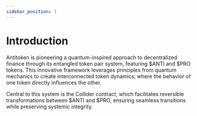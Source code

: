```yaml
---
sidebar_position: 1
---
```


# Introduction

Antitoken is pioneering a quantum-inspired approach to decentralized finance through its entangled token pair system,
featuring $ANTI and $PRO tokens. This innovative framework leverages principles from quantum mechanics to create
interconnected token dynamics, where the behavior of one token directly influences the other.

Central to this system is the Collider contract, which facilitates reversible transformations between $ANTI and $PRO,
ensuring seamless transitions while preserving systemic integrity.
